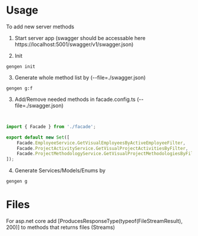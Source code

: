 # Usage 

To add new server methods

1) Start server app (swagger should be accessable here https://localhost:5001/swagger/v1/swagger.json)

2) Init
```shell
gengen init
```

3) Generate whole method list by (--file=./swagger.json)
```shell
gengen g:f
```

3) Add/Remove needed methods in facade.config.ts (--file=./swagger.json)
```ts


import { Facade } from './facade';

export default new Set([
    Facade.EmployeeService.GetVisualEmployeesByActiveEmployeeFilter,
    Facade.ProjectActivityService.GetVisualProjectActivitiesByFilter,
    Facade.ProjectMethodologyService.GetVisualProjectMethodologiesByFilter,
]);
```

4) Generate Services/Models/Enums by
```shell
gengen g
```

# Files
For asp.net core add [ProducesResponseType(typeof(FileStreamResult), 200)] to methods that returns files (Streams)